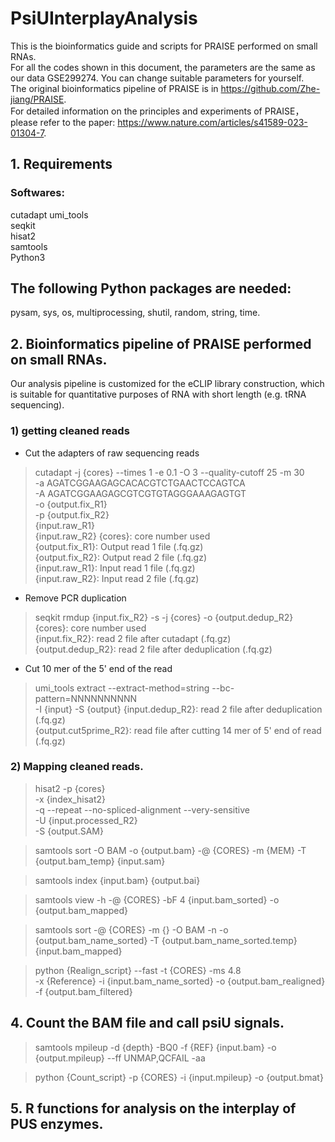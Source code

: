 # PsiUInterplayAnalysis

This is the bioinformatics guide and scripts for PRAISE performed on small RNAs.   
For all the codes shown in this document, the parameters are the same as our data GSE299274. You can change suitable parameters for yourself.  
The original bioinformatics pipeline of PRAISE is in https://github.com/Zhe-jiang/PRAISE.  
For detailed information on the principles and experiments of PRAISE， please refer to the paper: https://www.nature.com/articles/s41589-023-01304-7.

## 1. Requirements
### Softwares:
cutadapt
umi_tools  
seqkit  
hisat2  
samtools  
Python3  
## The following Python packages are needed:  
pysam, sys, os, multiprocessing, shutil, random, string, time.

## 2. Bioinformatics pipeline of PRAISE performed on small RNAs.
Our analysis pipeline is customized for the eCLIP library construction, which is suitable for quantitative purposes of RNA with short length (e.g. tRNA sequencing).

### 1) getting cleaned reads
- Cut the adapters of raw sequencing reads
> cutadapt -j {cores} --times 1 -e 0.1 -O 3 --quality-cutoff 25 -m 30 \
> -a AGATCGGAAGAGCACACGTCTGAACTCCAGTCA \
> -A AGATCGGAAGAGCGTCGTGTAGGGAAAGAGTGT \
> -o {output.fix_R1} \
> -p {output.fix_R2} \
> {input.raw_R1} \
> {input.raw_R2}
{cores}: core number used  
{output.fix_R1}: Output read 1 file (.fq.gz)  
{output.fix_R2}: Output read 2 file (.fq.gz)  
{input.raw_R1}: Input read 1 file (.fq.gz)  
{input.raw_R2}: Input read 2 file (.fq.gz)  

- Remove PCR duplication
> seqkit rmdup {input.fix_R2} -s -j {cores} -o {output.dedup_R2}
{cores}: core number used  
{input.fix_R2}: read 2 file after cutadapt (.fq.gz)  
{output.dedup_R2}:  read 2 file after deduplication (.fq.gz)  

- Cut 10 mer of the 5' end of the read
> umi_tools extract --extract-method=string --bc-pattern=NNNNNNNNNN \
> -I {input} -S {output}
{input.dedup_R2}: read 2 file after deduplication (.fq.gz)  
{output.cut5prime_R2}: read file after cutting 14 mer of 5' end of read (.fq.gz)  

### 2) Mapping cleaned reads.
>hisat2 -p {cores} \
>-x {index_hisat2} \
>-q --repeat --no-spliced-alignment --very-sensitive \
>-U {input.processed_R2} \
>-S {output.SAM}

>samtools sort -O BAM -o {output.bam} -@ {CORES} -m {MEM} -T {output.bam_temp} {input.sam}

>samtools index {input.bam} {output.bai}

>samtools view -h -@ {CORES} -bF 4 {input.bam_sorted} -o {output.bam_mapped}

>samtools sort -@ {CORES} -m {} -O BAM -n -o {output.bam_name_sorted} -T {output.bam_name_sorted.temp} {input.bam_mapped}

>python {Realign_script} --fast -t {CORES} -ms 4.8 \
>-x {Reference} -i {input.bam_name_sorted} -o {output.bam_realigned} -f {output.bam_filtered}

## 4. Count the BAM file and call psiU signals.

>samtools mpileup -d {depth} -BQ0 -f {REF} {input.bam} -o {output.mpileup} --ff UNMAP,QCFAIL -aa

>python {Count_script} -p {CORES} -i {input.mpileup} -o {output.bmat}

## 5. R functions for analysis on the interplay of PUS enzymes.







